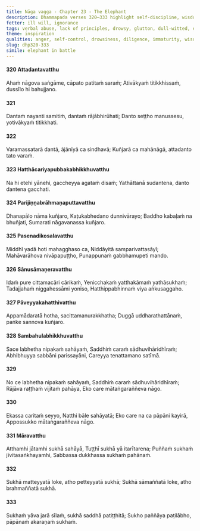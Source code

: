 ```yaml
---
title: Nāga vagga - Chapter 23 - The Elephant
description: Dhammapada verses 320–333 highlight self-discipline, wisdom, and perseverance through the imagery of elephants. They highlight inner mastery over strength, the value of solitude over company of immature persons, and the importance of taming one’s mind. Honoring parents, cultivating virtue, and letting go of suffering lead to true ease.
fetter: ill will, ignorance
tags: verbal abuse, lack of principles, drowsy, glutton, dull-witted, elephant, wisdom, tamed, self-controlled, diligence, mindfulness, wise, companion, immature, injurious action, merit, suffering, devotion, mother, father, renunciant, holy man, virtue, dhp
theme: inspiration
qualities: anger, self-control, drowsiness, diligence, immaturity, wisdom, solitude, companionship, ethical conduct, merit
slug: dhp320-333
simile: elephant in battle
---
```


#### 320 Attadantavatthu

Ahaṁ nāgova saṅgāme,
cāpato patitaṁ saraṁ;
Ativākyaṁ titikkhissaṁ,
dussīlo hi bahujjano.

#### 321

Dantaṁ nayanti samitiṁ,
dantaṁ rājābhirūhati;
Danto seṭṭho manussesu,
yotivākyaṁ titikkhati.

#### 322

Varamassatarā dantā,
ājānīyā ca sindhavā;
Kuñjarā ca mahānāgā,
attadanto tato varaṁ.

#### 323 Hatthācariyapubbakabhikkhuvatthu

Na hi etehi yānehi,
gaccheyya agataṁ disaṁ;
Yathāttanā sudantena,
danto dantena gacchati.

#### 324 Parijiṇṇabrāhmaṇaputtavatthu

Dhanapālo nāma kuñjaro,
Kaṭukabhedano dunnivārayo;
Baddho kabaḷaṁ na bhuñjati,
Sumarati nāgavanassa kuñjaro.

#### 325 Pasenadikosalavatthu

Middhī yadā hoti mahagghaso ca,
Niddāyitā samparivattasāyī;
Mahāvarāhova nivāpapuṭṭho,
Punappunaṁ gabbhamupeti mando.

#### 326 Sānusāmaṇeravatthu

Idaṁ pure cittamacāri cārikaṁ,
Yenicchakaṁ yatthakāmaṁ yathāsukhaṁ;
Tadajjahaṁ niggahessāmi yoniso,
Hatthippabhinnaṁ viya aṅkusaggaho.

#### 327 Pāveyyakahatthivatthu

Appamādaratā hotha,
sacittamanurakkhatha;
Duggā uddharathattānaṁ,
paṅke sannova kuñjaro.

#### 328 Sambahulabhikkhuvatthu

Sace labhetha nipakaṁ sahāyaṁ,
Saddhiṁ caraṁ sādhuvihāridhīraṁ;
Abhibhuyya sabbāni parissayāni,
Careyya tenattamano satīmā.

#### 329

No ce labhetha nipakaṁ sahāyaṁ,
Saddhiṁ caraṁ sādhuvihāridhīraṁ;
Rājāva raṭṭhaṁ vijitaṁ pahāya,
Eko care mātaṅgaraññeva nāgo.

#### 330

Ekassa caritaṁ seyyo,
Natthi bāle sahāyatā;
Eko care na ca pāpāni kayirā,
Appossukko mātaṅgaraññeva nāgo.

#### 331 Māravatthu

Atthamhi jātamhi sukhā sahāyā,
Tuṭṭhī sukhā yā itarītarena;
Puññaṁ sukhaṁ jīvitasaṅkhayamhi,
Sabbassa dukkhassa sukhaṁ pahānaṁ.

#### 332

Sukhā matteyyatā loke,
atho petteyyatā sukhā;
Sukhā sāmaññatā loke,
atho brahmaññatā sukhā.

#### 333

Sukhaṁ yāva jarā sīlaṁ,
sukhā saddhā patiṭṭhitā;
Sukho paññāya paṭilābho,
pāpānaṁ akaraṇaṁ sukhaṁ.
